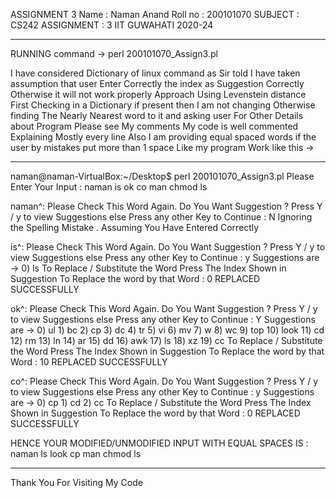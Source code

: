 ASSIGNMENT 3
Name       : Naman Anand
Roll no    : 200101070
SUBJECT    : CS242
ASSIGNMENT : 3
IIT GUWAHATI 2020-24



*******************************************************************************************************************************************************************************
RUNNING command ->
perl 200101070_Assign3.pl

I have considered Dictionary of linux command as Sir told
I have taken assumption that user Enter Correctly the index as Suggestion Correctly Otherwise it will not work properly
Approach Using Levenstein distance 
First Checking in a Dictionary 
if present then I am not changing
Otherwise finding The Nearly Nearest word to it 
and asking user
For Other Details about Program Please see My comments My code is well commented Explaining Mostly every line
Also I am providing equal spaced words if the user by mistakes put more than 1 space 
Like my program Work like this ->

*****************************************************************************************************************************************************************************

naman@naman-VirtualBox:~/Desktop$ perl 200101070_Assign3.pl 
Please Enter Your Input : 
naman is ok co man chmod ls 

naman^: Please Check This Word Again.
Do You Want Suggestion ? Press Y / y to view Suggestions else Press any other Key to Continue : N
Ignoring the Spelling Mistake . Assuming You Have Entered Correctly


is^: Please Check This Word Again.
Do You Want Suggestion ? Press Y / y to view Suggestions else Press any other Key to Continue : y
Suggestions are -> 0) ls 
To Replace / Substitute the Word 
Press The Index Shown in Suggestion To Replace the word by that Word : 0
REPLACED SUCCESSFULLY

ok^: Please Check This Word Again.
Do You Want Suggestion ? Press Y / y to view Suggestions else Press any other Key to Continue : Y
Suggestions are -> 0) ul 1) bc 2) cp 3) dc 4) tr 5) vi 6) mv 7) w 8) wc 9) top 10) look 11) cd 12) rm 13) ln 14) ar 15) dd 16) awk 17) ls 18) xz 19) cc 
To Replace / Substitute the Word 
Press The Index Shown in Suggestion To Replace the word by that Word : 10
REPLACED SUCCESSFULLY

co^: Please Check This Word Again.
Do You Want Suggestion ? Press Y / y to view Suggestions else Press any other Key to Continue : y
Suggestions are -> 0) cp 1) cd 2) cc 
To Replace / Substitute the Word 
Press The Index Shown in Suggestion To Replace the word by that Word : 0
REPLACED SUCCESSFULLY

HENCE YOUR MODIFIED/UNMODIFIED INPUT WITH EQUAL SPACES IS : 
naman ls look cp man chmod ls 
*****************************************************************************************************************************************************************************

Thank You For Visiting My Code

